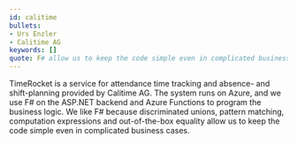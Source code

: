 ```yaml
---
id: calitime
bullets:
- Urs Enzler
- Calitime AG
keywords: []
quote: F# allow us to keep the code simple even in complicated business cases.
---
```

TimeRocket is a service for attendance time tracking and absence- and shift-planning provided by Calitime AG.
The system runs on Azure, and we use F# on the ASP.NET backend and Azure Functions to program the business logic.
We like F# because discriminated unions, pattern matching, computation expressions and out-of-the-box equality allow us to keep the code simple even in complicated business cases.
